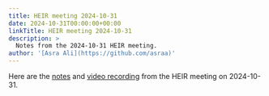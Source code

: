 ```yaml
---
title: HEIR meeting 2024-10-31
date: 2024-10-31T00:00:00+00:00
linkTitle: HEIR meeting 2024-10-31
description: >
  Notes from the 2024-10-31 HEIR meeting.
author: '[Asra Ali](https://github.com/asraa)'
---
```


Here are the
[notes](https://docs.google.com/document/d/1QUxT00gd1ZSayzdtxY5T5-Wiod-eNnCFGoqVceWQ83Y/edit?usp=sharing)
and
[video recording](https://drive.google.com/file/d/1Q9a7O7HwxKMDqI23l3154KIOw1ofANkX/view?usp=sharing)
from the HEIR meeting on 2024-10-31.

<!-- mdformat global-off -->
